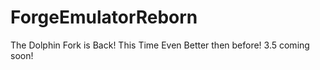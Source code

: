 # ForgeEmulatorReborn
The Dolphin Fork is Back! This Time Even Better then before! 3.5 coming soon!
